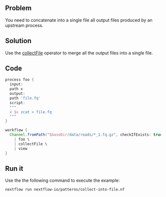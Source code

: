 ## Problem 

You need to concatenate into a single file all output files produced by an upstream process. 

## Solution 

Use the [collectFile](https://www.nextflow.io/docs/latest/operator.html#collectfile) operator to merge all
the output files into a single file. 

## Code

```groovy
process foo {
  input:
  path x
  output:
  path 'file.fq'
  script:
  """
  < $x zcat > file.fq
  """
}

workflow {
  Channel.fromPath("$baseDir/data/reads/*_1.fq.gz", checkIfExists: true) \
    | foo \
    | collectFile \
    | view
}
```

## Run it

Use the the following command to execute the example:

```bash
nextflow run nextflow-io/patterns/collect-into-file.nf
```
